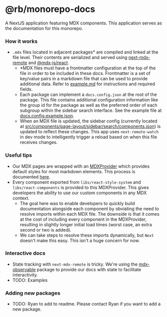 # @rb/monorepo-docs

A NextJS application featuring MDX components. This application serves as the documentation for this monorepo.

### How it works

- `.mdx` files located in adjacent packages* are compiled and linked at the file level. Their contents are serialized and served
  using [next-mdx-remote](https://github.com/hashicorp/next-mdx-remote) and [@mdx-js/react](https://www.npmjs.com/package/@mdx-js/react).
  - *MDX files must have a frontmatter configuration at the top of the file in order to be included in these docs.  Frontmatter is a set of key/value pairs in a markdown file that can be used to provide additional data.  Refer to [example.md](./examples/example.md) for instructions and required fields.
  - Each package can implement a `docs.config.json` at the root of the package.  This file contains additional configuration information like the group id for the package as well as the preferred order of each subgroup within the sidebar search interface.  See the example file at [docs.config.example.json](./examples/docs.config.example.json).
  - When an MDX file is updated, the sidebar config (currently located at [src/components/page-layout/sidebar/search/components.json](src/components/page-layout/sidebar/search/components.json)) is updated to reflect these changes.  This app uses `next-remote-watch` in dev mode to intelligently trigger a reload based on when this file receives changes.  

### Useful tips
- Our MDX pages are wrapped with an [MDXProvider](https://mdxjs.com/getting-started#mdxprovider) which provides default styles for most markdown elements. This process is documented [here](https://mdxjs.com/table-of-components).
- Every component exported from `libs/react-style-system` and `libs/react-components` is provided to this MDXProvider. This gives developers the ability to use our custom components in any MDX context.
  - The goal here was to enable developers to quickly build documentation alongside each component by obviating the need to resolve imports within each MDX file. The downside is that it comes at the cost of including every component in the MDXProvider, resulting in slightly longer initial load times (worst case, an extra second or two is added). 
  - We can take steps to resolve these imports dynamically, but `Next` doesn't make this easy.  This isn't a huge concern for now.
  
  
### Interactive docs
- State tracking with `next-mdx-remote` is tricky. We're using the [mdx-observable](https://github.com/alexkrolick/mdx-observable) package to provide our docs with state to facilitate interactivity.  
- TODO: Examples

### Adding new packages
- TODO: Ryan to add to readme.  Please contact Ryan if you want to add a new package.  
